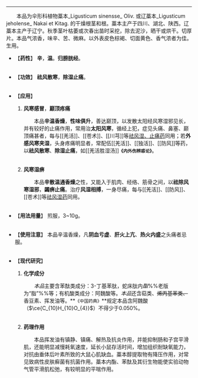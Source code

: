 ---

&emsp;&emsp;本品为伞形科植物藁本_Ligusticum sinensse_ Oliv. 或辽藁本_Ligusticum jeholense_ Nakai et Kitag. 的干燥根茎和根。藁本主产于四川、湖北、陕西。辽藁本主产于辽宁。秋季茎叶枯萎或次春出苗时采挖，除去泥沙，晒干或烘干。切厚片。本品气浓香，味辛、苦、微麻。以外表皮色棕褐、切面黄色、香气浓者为佳。生用。

- 【**药性**】
	**辛**，**温**。**归膀胱经**。<br></br>

- 【**功效**】
	**祛风散寒**，**除湿止痛**。<br></br>

- 【**应用**】
	1. **风寒感冒**，**巅顶疼痛**
		
		&emsp;&emsp;本品**辛温香燥**，**性味俱升**，善达巅顶，以发散太阳经风寒湿邪见长，并有较好的止痛作用，常用治**太阳风寒**，循经上犯，症见头痛、鼻塞、巅顶痛甚者，每与[[羌活]]、[[苍术]]、[[川芎]]等<ins>祛风湿、止痛药</ins>同用；若**外感风寒夹湿**，头身疼痛明显者，常配伍[[羌活]]、[[独活]]、[[防风]]等药，以**祛风散寒**、**除湿止痛**，如[[羌活胜湿汤]]**`《内外伤辨惑论》`**。<br></br>
	
	2. **风寒湿痹**
		
		&emsp;&emsp;本品**辛散温通香燥**之性，又能入于肌肉、经络、筋骨之间，以**祛除风寒湿邪**，**蠲痹止痛**。治疗**风湿相搏**，一身尽痛，每与[[羌活]]、[[防风]]、[[苍术]]等<ins>祛风湿药</ins>同用。<br></br>

- 【**用法用量**】
	煎服，3~10g。<br></br>

- 【**使用注意**】
	本品辛温香燥，凡**阴血亏虚**、**肝火上亢**、**热火内盛**之头痛者忌服。<br></br>

- 【**现代研究**】
	1. **化学成分**
		
		&emsp;&emsp;<dfn>本品</dfn>主要含苯酞类成分：$3$-丁基苯肽，蛇床肽内<dfn>酯</dfn>%%老版为“脂”%%等；有机酸类成分：阿魏酸等。<dfn>本品</dfn>还含萜类、~~烯丙基苯类、~~香豆素、挥发油等。**`《中国药典》`**规定本品含阿魏酸（$\ce{C_{10}H_{10}O_{4}}$）不得少于0.050%。<br></br>
	
	2. **药理作用**
		
		&emsp;&emsp;本品挥发油有镇静、镇痛、解热及抗炎作用，并能抑制肠和子宫平滑肌，还能明显减慢耗氧速度，延长小鼠存活时间，增加组织耐缺氧能力，对抗由垂体后叶素所致的大鼠心肌缺血。藁本醇提取物有降压作用，对常见致病性皮肤癣菌有抗菌作用。藁本内酯、苯酞及其衍生物能使实验动物气管平滑肌松弛，有较明显的平喘作用。